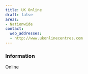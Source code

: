 ```yaml
---
title: UK Online
draft: false
areas:
- Nationwide
contact:
  web_addresses:
  - http://www.ukonlinecentres.com
---
```


### Information
Online

